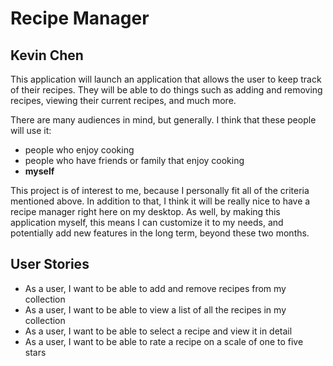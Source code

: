 # Recipe Manager

## Kevin Chen

This application will launch an application that allows the user to keep track of their recipes. They will be able to 
do things such as adding and removing recipes, viewing their current recipes, and much more. 

There are many audiences in mind, but generally. I think that these people will use it:
- people who enjoy cooking
- people who have friends or family that enjoy cooking
- **myself**

This project is of interest to me, because I personally fit all of the criteria mentioned above. In addition
to that, I think it will be really nice to have a recipe manager right here on my desktop. As well, by making this
application myself, this means I can customize it to my needs, and potentially add new features in the long term,
beyond these two months.

## User Stories

- As a user, I want to be able to add and remove recipes from my collection
- As a user, I want to be able to view a list of all the recipes in my collection
- As a user, I want to be able to select a recipe and view it in detail
- As a user, I want to be able to rate a recipe on a scale of one to five stars


